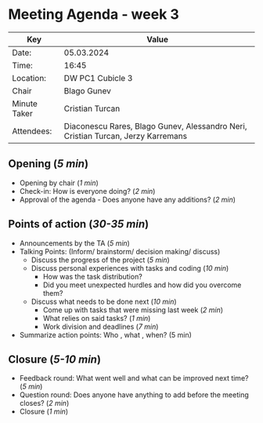 # Meeting Agenda - week 3

| Key          | Value                                                                            |
| ------------ | -------------------------------------------------------------------------------- |
| Date:        | 05.03.2024                                                                       |
| Time:        | 16:45                                                                            |
| Location:    | DW PC1 Cubicle 3                                                                 |
| Chair        | Blago Gunev                                                                      |
| Minute Taker | Cristian Turcan                                                                  |
| Attendees:   | Diaconescu Rares, Blago Gunev, Alessandro Neri, Cristian Turcan, Jerzy Karremans |

## Opening (_5 min_)

- Opening by chair (_1 min_)
- Check-in: How is everyone doing? (_2 min_)
- Approval of the agenda - Does anyone have any additions? (_2 min_)

## Points of action (_30-35 min_)

- Announcements by the TA (_5 min_)
- Talking Points: (Inform/ brainstorm/ decision making/ discuss)
  - Discuss the progress of the project (_5 min_)
  - Discuss personal experiences with tasks and coding (_10 min_)
    - How was the task distribution?
    - Did you meet unexpected hurdles and how did you overcome them?
  - Discuss what needs to be done next (_10 min_)
    - Come up with tasks that were missing last week (_2 min_)
    - What relies on said tasks? (_1 min_)
    - Work division and deadlines (_7 min_)
- Summarize action points: Who , what , when? (5 min)

## Closure (_5-10 min_)

- Feedback round: What went well and what can be improved next time? (_5 min_)
- Question round: Does anyone have anything to add before the meeting closes? (_2 min_)
- Closure (_1 min_)
